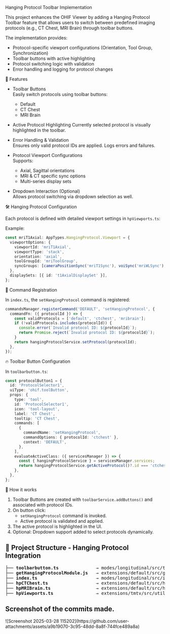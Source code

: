Hanging Protocol Toolbar Implementation

This project enhances the OHIF Viewer by adding a Hanging Protocol Toolbar feature that allows users to switch between predefined imaging protocols (e.g., CT Chest, MRI Brain) through toolbar buttons.

The implementation provides:
- Protocol-specific viewport configurations (Orientation, Tool Group, Synchronization)
- Toolbar buttons with active highlighting
- Protocol switching logic with validation
- Error handling and logging for protocol changes

🚀 Features
- Toolbar Buttons  
  Easily switch protocols using toolbar buttons:  
  - Default
  - CT Chest
  - MRI Brain

- Active Protocol Highlighting
  Currently selected protocol is visually highlighted in the toolbar.

- Error Handling & Validation  
  Ensures only valid protocol IDs are applied. Logs errors and failures.

- Protocol Viewport Configurations  
  Supports:
  - Axial, Sagittal orientations
  - MRI & CT specific sync options
  - Multi-series display sets

- Dropdown Interaction (Optional)  
  Allows protocol switching via dropdown selection as well.



🛠️ Hanging Protocol Configuration

Each protocol is defined with detailed viewport settings in `hpViewports.ts`:

Example:
```ts
const mriT1Axial: AppTypes.HangingProtocol.Viewport = {
  viewportOptions: {
    viewportId: 'mriT1Axial',
    viewportType: 'stack',
    orientation: 'axial',
    toolGroupId: 'mriToolGroup',
    syncGroups: [cameraPositionSync('mriT1Sync'), voiSync('mriWLSync'), hydrateSegSync],
  },
  displaySets: [{ id: 't1AxialDisplaySet' }],
};
```



📄 Command Registration

In `index.ts`, the `setHangingProtocol` command is registered:

```ts
commandsManager.registerCommand('DEFAULT', 'setHangingProtocol', {
  commandFn: ({ protocolId }) => {
    const validProtocols = ['default', 'ctchest', 'mribrain'];
    if (!validProtocols.includes(protocolId)) {
      console.error(`Invalid protocol ID: ${protocolId}`);
      return Promise.reject(`Invalid protocol ID: ${protocolId}`);
    }
    return hangingProtocolService.setProtocol(protocolId);
  },
});
```

🔥 Toolbar Button Configuration

In `toolbarbutton.ts`:

```ts
const protocolButton1 = {
  id: 'ProtocolSelector1',
  uiType: 'ohif.toolButton',
  props: {
    type: 'tool',
    id: 'ProtocolSelector1',
    icon: 'tool-layout',
    label: 'CT Chest',
    tooltip: 'CT Chest',
    commands: [
      {
        commandName: 'setHangingProtocol',
        commandOptions: { protocolId: 'ctchest' },
        context: 'DEFAULT',
      },
    ],
    evaluateActiveClass: ({ servicesManager }) => {
      const { hangingProtocolService } = servicesManager.services;
      return hangingProtocolService.getActiveProtocol()?.id === 'ctchest' ? 'active' : '';
    },
  },
};
```

🧩 How it works

1. Toolbar Buttons are created with `toolbarService.addButtons()` and associated with protocol IDs.
2. On button click:
   - `setHangingProtocol` command is invoked.
   - Active protocol is validated and applied.
3. The active protocol is highlighted in the UI.
4. Optional: Dropdown support added to select protocols dynamically.

<h2>📂 Project Structure - Hanging Protocol Integration</h2>

<pre>
├── <strong>toolbarbutton.ts</strong>              → modes/longitudinal/src/toolbarButtons.ts
├── <strong>getHangingProtocolModule.js</strong>   → extensions/default/src/getHangingProtocolModule.js
├── <strong>index.ts</strong>                      → modes/longitudinal/src/index.ts
├── <strong>hpCTChest.ts</strong>                  → extensions/default/src/hangingprotocols/hpCTChest.ts
├── <strong>hpMRIBrain.ts</strong>                 → extensions/default/src/hangingprotocols/hpMRIBrain.ts
├── <strong>hpViewports.ts</strong>                → extensions/tmtv/src/utils/hpViewports.ts
</pre>

<h2>Screenshot of the commits made.</h2>
![Screenshot 2025-03-28 115202](https://github.com/user-attachments/assets/a9b19070-3c95-48dd-8a8f-744fce489a8a)


